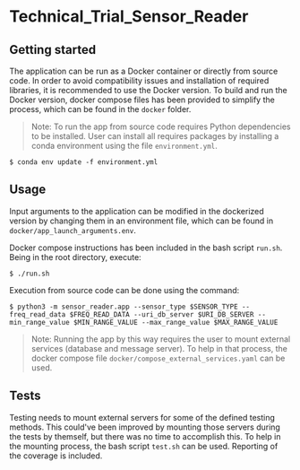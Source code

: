 # Technical_Trial_Sensor_Reader

## Getting started
The application can be run as a Docker container or directly from source code. In order to avoid compatibility issues and
installation of required libraries, it is recommended to use the Docker version. To build and run the Docker version, docker compose files has
been provided to simplify the process, which can be found in the `docker` folder.

> Note: To run the app from source code requires Python dependencies to be installed. User can install all requires packages by installing
a conda environment using the file `environment.yml`.
```
$ conda env update -f environment.yml
```

## Usage
Input arguments to the application can be modified in the dockerized version by changing them in an environment file,
which can be found in `docker/app_launch_arguments.env`.

Docker compose instructions has been included in the bash script `run.sh`. Being in the root directory, execute:
```
$ ./run.sh
```

Execution from source code can be done using the command:
```
$ python3 -m sensor_reader.app --sensor_type $SENSOR_TYPE --freq_read_data $FREQ_READ_DATA --uri_db_server $URI_DB_SERVER --min_range_value $MIN_RANGE_VALUE --max_range_value $MAX_RANGE_VALUE
```
> Note: Running the app by this way requires the user to mount external services (database and message server). To help in that process, the docker
compose file `docker/compose_external_services.yaml` can be used.

## Tests
Testing needs to mount external servers for some of the defined testing methods. This could've been improved by mounting those servers during the
tests by themself, but there was no time to accomplish this. To help in the mounting process, the bash script `test.sh` can be used.
Reporting of the coverage is included.
